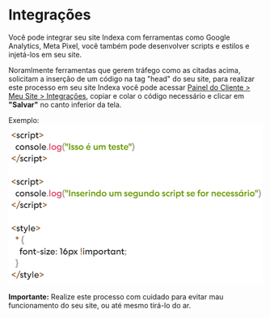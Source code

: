 # Integrações

Você pode integrar seu site Indexa com ferramentas como Google Analytics, Meta Pixel, você também pode desenvolver scripts e estilos e injetá-los em seu site.

Noramlmente ferramentas que gerem tráfego como as citadas acima, solicitam a inserção de um código na tag "head" do seu site, para realizar este processo em seu site Indexa você pode acessar [Painel do Cliente > Meu Site > Integrações](https://indexapro.com.br/dashboard/seo), copiar e colar o código necessário e clicar em **"Salvar"** no canto inferior da tela.

Exemplo:
![integrationsExample](./images/integrationsExample.png)

**Importante:** Realize este processo com cuidado para evitar mau funcionamento do seu site, ou até mesmo tirá-lo do ar.
